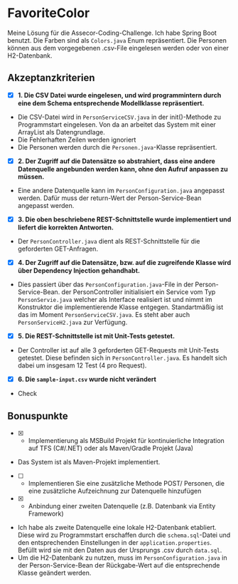# FavoriteColor
Meine Lösung für die Assecor-Coding-Challenge. Ich habe Spring Boot benutzt. Die Farben sind als `Colors.java` Enum repräsentiert. Die Personen können aus dem vorgegebenen .csv-File eingelesen werden oder von einer H2-Datenbank.


## Akzeptanzkriterien

- [x] **1. Die CSV Datei wurde eingelesen, und wird programmintern durch eine dem Schema entsprechende Modellklasse repräsentiert.** 
- Die CSV-Datei wird in `PersonServiceCSV.java` in der init()-Methode zu Programmstart eingelesen. Von da an arbeitet das System mit einer ArrayList als Datengrundlage.
- Die Fehlerhaften Zeilen werden ignoriert
- Die Personen werden durch die `Personen.java`-Klasse repräsentiert.

- [x] **2. Der Zugriff auf die Datensätze so abstrahiert, dass eine andere Datenquelle angebunden werden kann, ohne den Aufruf anpassen zu müssen.**
- Eine andere Datenquelle kann im `PersonConfiguration.java` angepasst werden. Dafür muss der return-Wert der Person-Service-Bean angepasst werden.

- [x] **3. Die oben beschriebene REST-Schnittstelle wurde implementiert und liefert die korrekten Antworten.** 
- Der `PersonController.java` dient als REST-Schnittstelle für die geforderten GET-Anfragen.

- [x] **4. Der Zugriff auf die Datensätze, bzw. auf die zugreifende Klasse wird über Dependency Injection gehandhabt.**
- Dies passiert über das `PersonConfiguration.java`-File in der Person-Service-Bean. der PersonController initialisiert ein Service vom Typ `PersonServie.java` welcher als Interface realisiert ist und nimmt im Konstruktor die implementierende Klasse entgegen. Standartmäßig ist das im Moment `PersonServiceCSV.java`. Es steht aber auch `PersonServiceH2.java` zur Verfügung.

- [x] **5.  Die REST-Schnittstelle ist mit Unit-Tests getestet.**
- Der Controller ist auf alle 3 geforderten GET-Requests mit Unit-Tests getestet. Diese befinden sich in `PersonController.java`. Es handelt sich dabei um insgesam 12 Test (4 pro Request).

- [x] **6.  Die `sample-input.csv` wurde nicht verändert**
- Check

## Bonuspunkte
- [x] * Implementierung als MSBuild Projekt für kontinuierliche Integration auf TFS (C#/.NET) oder als Maven/Gradle Projekt (Java)
- Das System ist als Maven-Projekt implementiert.

- [ ] * Implementieren Sie eine zusätzliche Methode POST/ Personen, die eine zusätzliche Aufzeichnung zur Datenquelle hinzufügen


- [x] * Anbindung einer zweiten Datenquelle (z.B. Datenbank via Entity Framework)
- Ich habe als zweite Datenquelle eine lokale H2-Datenbank etabliert. Diese wird zu Programmstart erschaffen durch die `schema.sql`-Datei und den entsprechenden Einstellungen in der `application.properties`. Befüllt wird sie mit den Daten aus der Ursprungs .csv durch `data.sql`.
- Um die H2-Datenbank zu nutzen, muss im `PersonConfiguration.java` in der Person-Service-Bean der Rückgabe-Wert auf die entsprechende Klasse geändert werden.
